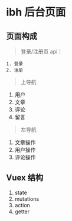# ibh 后台页面
## 页面构成

>登录/注册页
 api：
 
    1. 登录
    2. 注册
>上导航    

  1. 用户
  2. 文章
  3. 评论
  4. 留言
>左导航     

  1. 文章操作
  2. 用户操作
  3. 评论操作
## Vuex 结构

  1. state
  2. mutations
  3. action
  4. getter
